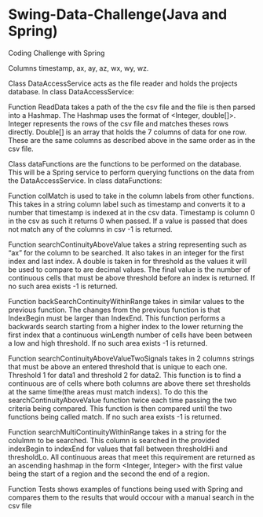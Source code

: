 # Swing-Data-Challenge(Java and Spring)
Coding Challenge with Spring 

Columns timestamp, ax, ay, az, wx, wy, wz. 

Class DataAccessService acts as the file reader and holds the projects database. 
In class DataAccessService:

Function ReadData takes a path of the the csv file and the file is then parsed into a Hashmap. The Hashmap uses the format of <Integer, double[]>. Integer represents the rows of the csv file and matches theses rows directly. Double[] is an array that holds the 7 columns of data for one row. These are the same columns as described above in the  same order as in the csv file.

Class dataFunctions are the functions to be performed on the database. This will be a  Spring service to perform querying functions on the data from the DataAccessService.
In class dataFunctions: 

Function colMatch is used to take in the column labels from other functions. This takes in a string column label such as timestamp and converts it to a number that timestamp is indexed at in the csv data. Timestamp is column 0 in the csv as such it returns 0 when passed. If a value is passed that does not match any of the columns in csv -1 is returned. 

Function searchContinuityAboveValue takes a string representing such as “ax” for the column to be searched. It also takes in an integer for the first index and last index. A double is taken in for threshold as the values it will be used to compare to are decimal values. The final value is the number of continuous cells that must  be above threshold before an index is returned. If no such area exists -1 is returned.

Function backSearchContinuityWithinRange takes in similar values to the previous function. The changes from the previous function is that IndexBegin must be larger than IndexEnd. This function performs a backwards search starting from a higher index to the lower returning the first index that a continuous  winLength number of cells have been between a low and high threshold. If no such area exists -1 is returned.

Function searchContinuityAboveValueTwoSignals takes in 2 columns strings that  must be above an entered threshold that is unique to each one. Threshold 1 for data1 and threshold 2 for data2. This function is to find a continuous are of cells  where both columns are above there set thresholds at the same time(the areas must match indexs). To do this the searchContinuityAboveValue function twice each time passing the two criteria being compared. This function is then compared until the two functions being called match. If no such area exists -1 is returned. 

Function searchMultiContinuityWithinRange takes in a string for the colulmm to be searched. This column is searched in the provided indexBegin to indexEnd for values that fall between thresholdHi and thresholdLo. All continuous areas that meet this requirement are returned as an ascending  hashmap in the form <Integer, Integer> with the first value being the start of a region and the second the end of a region. 

Function Tests shows examples of functions being used with Spring and compares them to the results that would occour with a manual search in the csv file 

